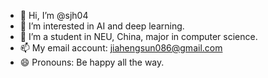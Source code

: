 - 👋 Hi, I’m @sjh04
- 👀 I’m interested in AI and deep learning.
- 🌱 I’m a student in NEU, China, major in computer science.
- 📫 My email account: jiahengsun086@gmail.com
- 😄 Pronouns: Be happy all the way.

<!---
sjh04/sjh04 is a ✨ special ✨ repository because its `README.md` (this file) appears on your GitHub profile.
You can click the Preview link to take a look at your changes.
--->
